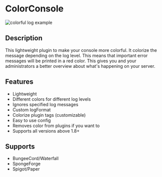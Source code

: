 # ColorConsole

![colorful log example](https://www.spigotmc.org/attachments/upload_2017-5-25_13-18-54-png.243110/)

## Description

This lightweight plugin to make your console more colorful. It colorize the message depending on the log level. This 
means that important error messages will be printed in a red color. This gives you and your administrators a better 
overview about what's happening on your server.

## Features

* Lightweight
* Different colors for different log levels
* Ignores specified log messages
* Custom logFormat
* Colorize plugin tags (customizable)
* Easy to use config
* Removes color from plugins if you want to
* Supports all versions above 1.8+

## Supports

* BungeeCord/Waterfall
* SpongeForge
* Spigot/Paper
